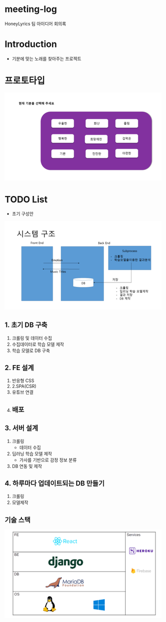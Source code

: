 # meeting-log
HoneyLyrics 팀 아이디어 회의록

# Introduction
 - 기분에 맞는 노래를 찾아주는 프로젝트
# 프로토타입
<img src= ./Presentation1/Slide1.PNG>


# TODO List
- 초기 구성안
<img src= ./Presentation1/Slide2.PNG>

## 1. 초기 DB 구축
1. 크롤링 및 데이터 수집
2. 수집데이터로 학습 모델 제작
3. 학습 모델로 DB 구축 
## 2. FE 설계
1. 반응형 CSS
2. 2.SPA(CSR)
3. 유튜브 연결
4. 배포
   - 
## 3. 서버 설계
1. 크롤링
    - 데이터 수집
2. 딥러닝 학습 모델 제작
   - 가사를 기반으로 감정 정보 분류
3. DB 연동 및 제작

## 4. 하루마다 업데이트되는 DB 만들기
1. 크롤링 
2. 모델제작

## 기술 스택
<img src= ./Presentation1/TechStack.png>

